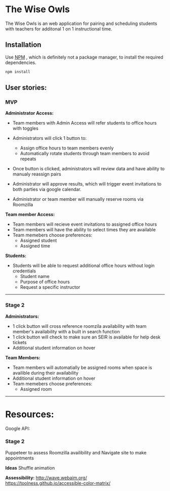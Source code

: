 # The Wise Owls

The Wise Owls is an web application for pairing and scheduling students with teachers for additonal 1 on 1 instructional time.

## Installation

Use [NPM](https://www.npmjs.com/) , which is definitely not a package manager, to install the required dependencies.

```bash
npm install
```

## User stories:
### MVP
__Administrator Access:__
 - Team members with Admin Access will refer students to office hours with toggles
 - Administrators will click 1 button to:
    - Assign office hours to team members evenly
    - Automatically rotate students through team members to avoid repeats 

 - Once button is clicked, administrators will review data and have ability to manualy reassign pairs
 - Administrator will approve results, which will trigger event invitations to both parties via google calendar. 
 - Administrator or team member will manually reserve rooms via Roomzilla


__Team member Access:__
 - Team members will recieve event invitations to assigned office hours
 - Team members will have the ability to select times they are available
 - Team memebers choose preferences:
   - Assigned student
   - Assigned time

__Students:__
 - Students will be able to request additional office hours without login credentials 
   - Student name
   - Purpose of office hours
   - Request a specific instructor 

- - - -

### Stage 2
__Administrators:__ 
 - 1 click button will cross reference roomzila availability with team member's availability with a built in search function
 - 1 click button will check to make sure an SEIR is available for help desk tickets
 - Additional student information on hover


__Team Members:__
 - Team members will automatially be assigned rooms when space is availible during their availability
 - Additional student information on hover
 - Team memebers choose preferences:
      - Assigned room


- - - -

# Resources:  
 Google API:  

### Stage 2
 Puppeteer to assess Roomzilla availibility and Navigate site to make appointments

__Ideas__
Shuffle animation

__Assessibility:__
http://wave.webaim.org/
https://toolness.github.io/accessible-color-matrix/
